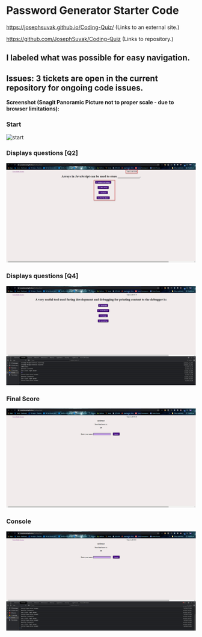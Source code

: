 # Password Generator Starter Code

https://josephsuvak.github.io/Coding-Quiz/ (Links to an external site.)

 

https://github.com/JosephSuvak/Coding-Quiz (Links to repository.)

 

## I labeled what was possible for easy navigation. 

## Issues: 3 tickets are open in the current repository for ongoing code issues.

**Screenshot (Snagit Panoramic Picture not to proper scale - due to browser limitations):**

### Start
![start](https://raw.githubusercontent.com/JosephSuvak/Coding-Quiz/main/assets/multimedia/start.jpg"Start")

### Displays questions [Q2]
![question](https://raw.githubusercontent.com/JosephSuvak/Coding-Quiz/main/assets/mutlimedia/question.jpg "Q2-Question")

### Displays questions [Q4]
![another-question](https://raw.githubusercontent.com/JosephSuvak/Coding-Quiz/main/assets/mutlimedia/new-question.jpg "New-Question-Q4")

### Final Score
![final-score](https://raw.githubusercontent.com/JosephSuvak/Coding-Quiz/main/assets/mutlimedia/final-score.jpg "Final -Score")

### Console
![console](https://raw.githubusercontent.com/JosephSuvak/Coding-Quiz/main/assets/mutlimedia/console.jpg "Console")